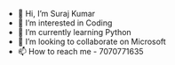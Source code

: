 - 👋 Hi, I’m Suraj Kumar
- 👀 I’m interested in Coding
- 🌱 I’m currently learning Python
- 💞️ I’m looking to collaborate on Microsoft
- 📫 How to reach me - 7070771635

<!---
h4heartless/h4heartless is a ✨ special ✨ repository because its `README.md` (this file) appears on your GitHub profile.
You can click the Preview link to take a look at your changes.
--->
